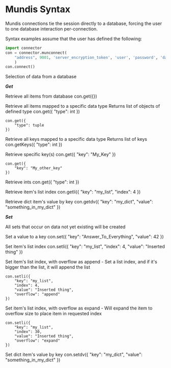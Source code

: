 
# Mundis Syntax
Mundis connections tie the session directly to a database, forcing the user to
one database interaction per-connection. 

Syntax examples assume that the user has defined the following:

```python
import connector
con = connector.munconnect(
    "address", 9001, 'server_encryption_token', 'user', 'password', 'database'
    )
con.connect()
```

Selection of data from a database

***Get***

Retrieve all items from database
    con.get({})

Retrieve all items mapped to a specific data type
Returns list of objects of defined type
    con.get({
        "type": int
    })

    con.get({
        "type": tuple
    })

Retrieve all keys mapped to a specific data type
Returns list of keys
    con.getKeys({
        "type": int
    })

Retrieve specific key(s)
    con.get({
        "key": "My_Key"
    })

    con.get({
        "key": "My_other_key"
    })

Retrieve ints
    con.get({
        "type": int
    })

Retrieve item's list index
    con.getli({
        "key": "my_list",
        "index": 4
    })

Retrieve dict item's value by key
    con.getdv({
        "key": "my_dict",
        "value": "something_in_my_dict"
    })

***Set***

All sets that occur on data not yet existing will be created

Set a value to a key
    con.set({
        "key": "Answer_To_Everything",
        "value": 42
    })

Set item's list index
    con.setli({
        "key": "my_list",
        "index": 4,
        "value": "Inserted thing"
    })

Set item's list index, with overflow as append
    - Set a list index, and if it's bigger than the list,
      it will append the list

    con.setli({
        "key": "my_list",
        "index": 4,
        "value": "Inserted thing",
        "overflow": "append"
    })

Set item's list index, with overflow as expand 
    - Will expand the item to overflow size to place item
      in requested index

    con.setli({
        "key": "my_list",
        "index": 30,
        "value": "Inserted thing",
        "overflow": "expand"
    })

Set dict item's value by key
    con.setdv({
        "key": "my_dict",
        "value": "something_in_my_dict"
    })
